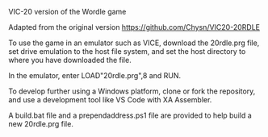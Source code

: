 VIC-20 version of the Wordle game

Adapted from the original version https://github.com/Chysn/VIC20-20RDLE

To use the game in an emulator such as VICE, download the 20rdle.prg file, set drive emulation to the host file system, and set the host directory to where you have downloaded the file.

In the emulator, enter LOAD"20rdle.prg",8 and RUN.

To develop further using a Windows platform, clone or fork the repository, and use a development tool like VS Code with XA Assembler.

A build.bat file and a prependaddress.ps1 file are provided to help build a new 20rdle.prg file.
